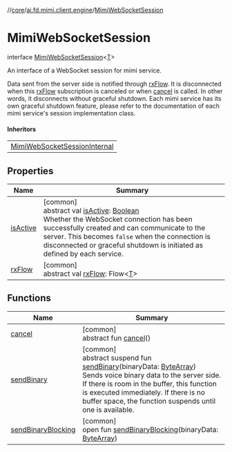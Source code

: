 //[core](../../../index.md)/[ai.fd.mimi.client.engine](../index.md)/[MimiWebSocketSession](index.md)

# MimiWebSocketSession

interface [MimiWebSocketSession](index.md)&lt;[T](index.md)&gt;

An interface of a WebSocket session for mimi service.

Data sent from the server side is notified through [rxFlow](rx-flow.md). It is disconnected when this [rxFlow](rx-flow.md) subscription is canceled or when [cancel](cancel.md) is called. In other words, it disconnects without graceful shutdown. Each mimi service has its own graceful shutdown feature, please refer to the documentation of each mimi service's session implementation class.

#### Inheritors

| |
|---|
| [MimiWebSocketSessionInternal](../-mimi-web-socket-session-internal/index.md) |

## Properties

| Name | Summary |
|---|---|
| [isActive](is-active.md) | [common]<br>abstract val [isActive](is-active.md): [Boolean](https://kotlinlang.org/api/core/kotlin-stdlib/kotlin/-boolean/index.html)<br>Whether the WebSocket connection has been successfully created and can communicate to the server. This becomes `false` when the connection is disconnected or graceful shutdown is initiated as defined by each service. |
| [rxFlow](rx-flow.md) | [common]<br>abstract val [rxFlow](rx-flow.md): Flow&lt;[T](index.md)&gt; |

## Functions

| Name | Summary |
|---|---|
| [cancel](cancel.md) | [common]<br>abstract fun [cancel](cancel.md)() |
| [sendBinary](send-binary.md) | [common]<br>abstract suspend fun [sendBinary](send-binary.md)(binaryData: [ByteArray](https://kotlinlang.org/api/core/kotlin-stdlib/kotlin/-byte-array/index.html))<br>Sends voice binary data to the server side. If there is room in the buffer, this function is executed immediately. If there is no buffer space, the function suspends until one is available. |
| [sendBinaryBlocking](send-binary-blocking.md) | [common]<br>open fun [sendBinaryBlocking](send-binary-blocking.md)(binaryData: [ByteArray](https://kotlinlang.org/api/core/kotlin-stdlib/kotlin/-byte-array/index.html)) |
